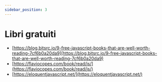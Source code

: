 ```yaml
---
sidebar_position: 3
---
```


# Libri gratuiti

- [https://blog.bitsrc.io/9-free-javascript-books-that-are-well-worth-reading-7cf6b0a20da9](https://blog.bitsrc.io/9-free-javascript-books-that-are-well-worth-reading-7cf6b0a20da9)
- [https://flaviocopes.com/book/read/js/](https://flaviocopes.com/book/read/js/)
- [https://eloquentjavascript.net/](https://eloquentjavascript.net/)